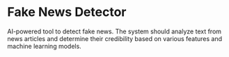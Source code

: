 # Fake News Detector
 AI-powered tool to detect fake news. The system should analyze text from news articles and determine their credibility based on various features and machine learning models.
